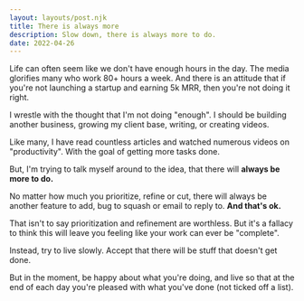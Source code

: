 ```yaml
---
layout: layouts/post.njk
title: There is always more
description: Slow down, there is always more to do.
date: 2022-04-26
---
```


Life can often seem like we don't have enough hours in the day. The media glorifies many who work 80+ hours a week. And there is an attitude that if you're not launching a startup and earning 5k MRR, then you're not doing it right.

I wrestle with the thought that I'm not doing "enough". I should be building another business, growing my client base, writing, or creating videos.

Like many, I have read countless articles and watched numerous videos on "productivity". With the goal of getting more tasks done.

But, I'm trying to talk myself around to the idea, that there will **always be more to do.**

No matter how much you prioritize, refine or cut, there will always be another feature to add, bug to squash or email to reply to. **And that's ok.**

That isn't to say prioritization and refinement are worthless. But it's a fallacy to think this will leave you feeling like your work can ever be "complete".

Instead, try to live slowly. Accept that there will be stuff that doesn't get done.

But in the moment, be happy about what you're doing, and live so that at the end of each day you're pleased with what you've done (not ticked off a list).
